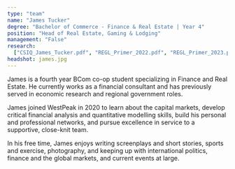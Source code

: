 ```yaml
---
type: "team"
name: "James Tucker"
degree: "Bachelor of Commerce - Finance & Real Estate | Year 4"
position: "Head of Real Estate, Gaming & Lodging"
management: "False"
research:
  ["CSIQ_James_Tucker.pdf", "REGL_Primer_2022.pdf", "REGL_Primer_2023.pdf"]
headshot: james.jpg
---
```


James is a fourth year BCom co-op student specializing in Finance and Real Estate. He currently works as a financial consultant and has previously served in economic research and regional government roles.

James joined WestPeak in 2020 to learn about the capital markets, develop critical financial analysis and quantitative modelling skills, build his personal and professional networks, and pursue excellence in service to a supportive, close-knit team.

In his free time, James enjoys writing screenplays and short stories, sports and exercise, photography, and keeping up with international politics, finance and the global markets, and current events at large.
